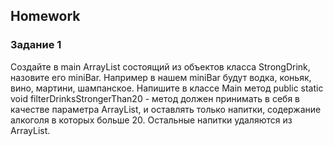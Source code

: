 ##  Homework

### Задание 1 

Создайте в main ArrayList<StrongDrink> состоящий из объектов класса StrongDrink, назовите его miniBar.  Например в нашем miniBar будут водка, коньяк, вино, мартини, шампанское. Напишите в классе Main метод public static void filterDrinksStrongerThan20 - метод должен принимать в себя в качестве параметра ArrayList, и оставлять только напитки, содержание алкоголя в которых больше 20. Остальные напитки удаляются из ArrayList.
 